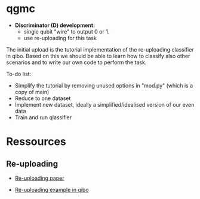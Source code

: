 # qgmc 

- **Discriminator (D) development:** 
  - single qubit "wire" to output 0 or 1. 
  - use re-uploading for this task

The initial upload is the tutorial implementation of the re-uploading classifier in qibo. Based on this we should be able to learn how to classify also other scenarios and to write our own code to perform the task.

To-do list:
- Simplify the tutorial by removing unused options in "mod.py" (which is a copy of main)
- Reduce to one dataset
- Implement new dataset, ideally a simplified/idealised version of our even data
- Train and run qlassifier

# Ressources

## Re-uploading

- [Re-uploading paper](https://arxiv.org/abs/1907.02085)

- [Re-uploading example in qibo](https://qibo.readthedocs.io/en/stable/tutorials/reuploading_classifier/README.html)

